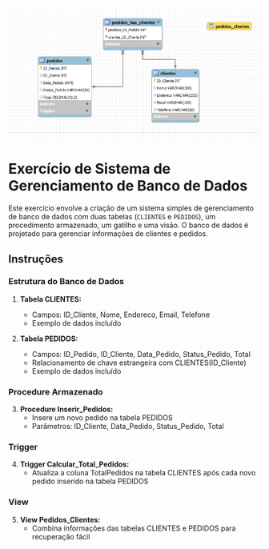 ![Modelo de Dados](ModeloGerenciamento.png)

# Exercício de Sistema de Gerenciamento de Banco de Dados

Este exercício envolve a criação de um sistema simples de gerenciamento de banco de dados com duas tabelas (`CLIENTES` e `PEDIDOS`), um procedimento armazenado, um gatilho e uma visão. O banco de dados é projetado para gerenciar informações de clientes e pedidos.

## Instruções

### Estrutura do Banco de Dados

1. **Tabela CLIENTES:**
    - Campos: ID_Cliente, Nome, Endereco, Email, Telefone
    - Exemplo de dados incluído

2. **Tabela PEDIDOS:**
    - Campos: ID_Pedido, ID_Cliente, Data_Pedido, Status_Pedido, Total
    - Relacionamento de chave estrangeira com CLIENTES(ID_Cliente)
    - Exemplo de dados incluído

### Procedure Armazenado

3. **Procedure Inserir_Pedidos:**
    - Insere um novo pedido na tabela PEDIDOS
    - Parâmetros: ID_Cliente, Data_Pedido, Status_Pedido, Total

### Trigger

4. **Trigger Calcular_Total_Pedidos:**
    - Atualiza a coluna TotalPedidos na tabela CLIENTES após cada novo pedido inserido na tabela PEDIDOS

### View

5. **View Pedidos_Clientes:**
    - Combina informações das tabelas CLIENTES e PEDIDOS para recuperação fácil
